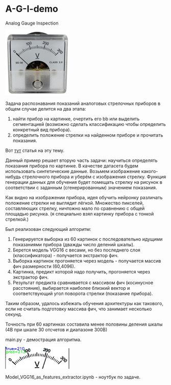 # A-G-I-demo

Analog Gauge Inspection

<img src="Voltmeter-Original.jpg" alt="VVV" width="200"/>

Задача распознавания показаний аналоговых стрелочных приборов в общем случае делится на два этапа:
1. найти прибор на картинке, очертить его bb или выделить сегментацией
(возможно сделать классификацию чтобы определить конкретный вид прибора).
2. определить положение стрелки на найденном приборе и прочитать показания.

Вот [тут](https://indatalabs.com/blog/ai-inspection) статья на эту тему.

Данный пример решает вторую часть задачи: научиться определять показания прибора по картинке.
В качестве датасета будем использовать синтетические данные. 
Возьмем изображение какого-нибудь стрелочного прибора и уберём с изображения стрелку.
Функция генерации данных для обучения будет помещать стрелку на рисунок в соответствии 
с заданным (сгенерированным) значением показания.

Как видно на изображении прибора, идея обучить нейронку различать положение стрелки не выглядит лёгкой.
Множество пикселей, составляющих стрелку, ничтожно мало по сравнению с общей площадью рисунка.
(я специально взял картинку прибора с тонкой стрелкой.)

Был реализован следующий алгоритм:
1. Генерируется выборка из 60 картинок с последовательно идущими показаниями прибора (дважды число делений шкалы).
2. Берется модель VGG16 с весами, но без последнего слоя (классификатора) - получается экстрактор фич.
3. Выборка картинок прогоняется через модель - получается массив фич размерности (60,4096).
4. Картинка, предикт которой надо получить, прогоняется через экстрактор фич.
5. Результат предикта сравнивается с массивом фич (косинусное расстояние), выбирается наиболее близкий вектор 
и соответствующий угол поворота стрелки (показание прибора).

Таким образом, удалось избежать обучения архитектуры как такового, если не считать подготовку массива фич, что занимает несколько секунд.

Точность при 60 картинках составила менее половины деления шкалы (4В при шкале 30 отсчетов и диапазоне 300В)

main.py - демострация алгоритма.

<img src="result.jpg" alt="VVV" width="200"/>

Model_VGG16_as_features_extractor.ipynb - ноутбук по задаче.
